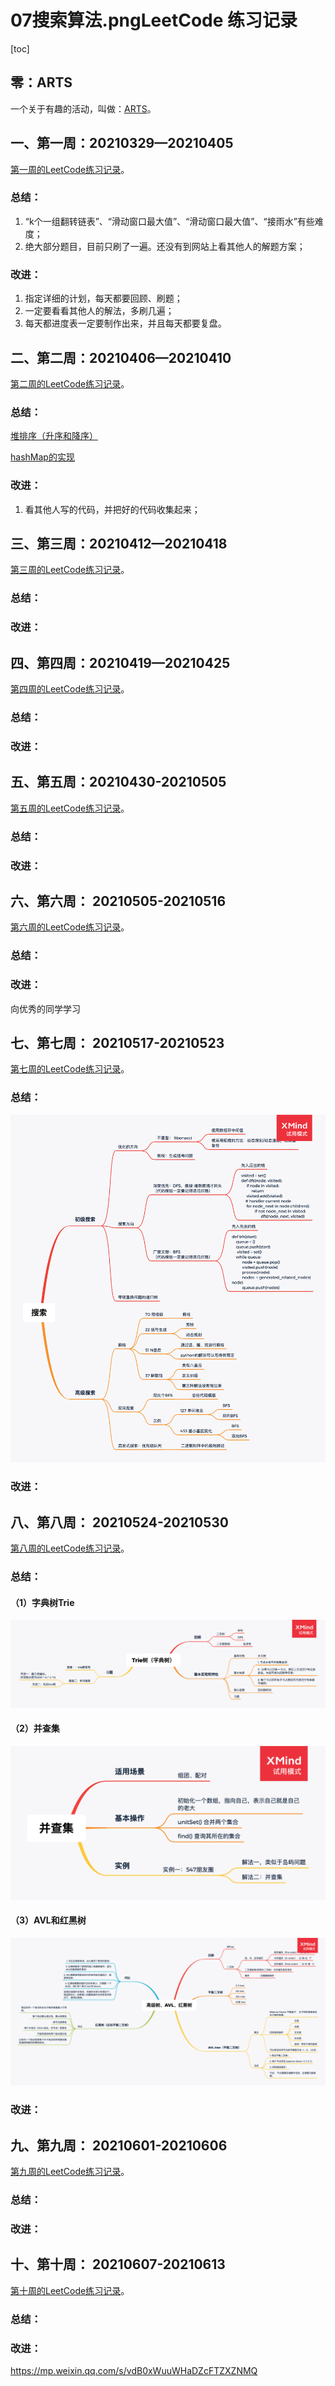 # 07搜索算法.pngLeetCode 练习记录

[toc]

## 零：ARTS

一个关于有趣的活动，叫做：[ARTS](https://github.com/hefrankeleyn/ARTS/tree/master/document/ARTS.md)。

## 一、第一周：20210329—20210405

[第一周的LeetCode练习记录](https://github.com/hefrankeleyn/ARTS/tree/master/document/2021-04-05-LeetCodeWeek01.md)。

### 总结：

1. “k个一组翻转链表”、“滑动窗口最大值”、“滑动窗口最大值”、“接雨水”有些难度；
2. 绝大部分题目，目前只刷了一遍。还没有到网站上看其他人的解题方案；

### 改进：

1. 指定详细的计划，每天都要回顾、刷题；
2. 一定要看看其他人的解法，多刷几遍；
3. 每天都进度表一定要制作出来，并且每天都要复盘。

## 二、第二周：20210406—20210410

[第二周的LeetCode练习记录](https://github.com/hefrankeleyn/ARTS/tree/master/document/2021-04-10-LeetCodeWeek02.md)。

### 总结：

[堆排序（升序和降序）](https://github.com/hefrankeleyn/ARTS/blob/master/LeetCodeWP/src/main/java/com/hef/week02/homework/MyHeapSort.java)

[hashMap的实现](https://github.com/hefrankeleyn/ARTS/tree/master/document/2021-04-11-hashMap的实现.md)

### 改进：

1. 看其他人写的代码，并把好的代码收集起来；

## 三、第三周：20210412—20210418

[第三周的LeetCode练习记录](https://github.com/hefrankeleyn/ARTS/blob/master/document/2021-04-12-LeetCodeWeek03.md)。

### 总结：


### 改进：


## 四、第四周：20210419—20210425

[第四周的LeetCode练习记录](https://github.com/hefrankeleyn/ARTS/blob/master/document/2021-04-23-LeetCodeWeek04.md)。

### 总结：


### 改进：

## 五、第五周：20210430-20210505

[第五周的LeetCode练习记录](https://github.com/hefrankeleyn/ARTS/blob/master/document/2021-05-03-LeetCodeWeek05.md)。

### 总结：


### 改进：

## 六、第六周： 20210505-20210516

[第六周的LeetCode练习记录](https://github.com/hefrankeleyn/ARTS/blob/master/document/2021-05-16-LeetCodeWeek06.md)。

### 总结：

### 改进：

向优秀的同学学习


## 七、第七周： 20210517-20210523

[第七周的LeetCode练习记录](https://github.com/hefrankeleyn/ARTS/blob/master/document/2021-05-22-LeetCodeWeek07.md)。

### 总结：

![搜索算法](./document/photos/07搜索算法.png)

### 改进：


## 八、第八周： 20210524-20210530

[第八周的LeetCode练习记录](https://github.com/hefrankeleyn/ARTS/blob/master/document/2021-05-22-LeetCodeWeek08.md)。

### 总结：

#### （1）字典树Trie

![字典树](./document/photos/2021-05-31-Trie树（字典树）.png)

#### （2）并查集

![字典树](./document/photos/2021-05-31-并查集.png)


#### （3）AVL和红黑树

![字典树](./document/photos/2021-06-01-高级树、AVL、红黑树.png)

### 改进：



## 九、第九周： 20210601-20210606

[第九周的LeetCode练习记录](https://github.com/hefrankeleyn/ARTS/blob/master/document/2021-06-06-LeetCodeWeek09.md)。

### 总结：


### 改进：

## 十、第十周： 20210607-20210613

[第十周的LeetCode练习记录](https://github.com/hefrankeleyn/ARTS/blob/master/document/2021-06-07-LeetCodeWeek10.md)。

### 总结：


### 改进：


https://mp.weixin.qq.com/s/vdB0xWuuWHaDZcFTZXZNMQ